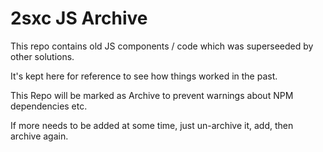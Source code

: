 # 2sxc JS Archive

This repo contains old JS components / code which was superseeded by other solutions. 

It's kept here for reference to see how things worked in the past.

This Repo will be marked as Archive to prevent warnings about NPM dependencies etc. 

If more needs to be added at some time, just un-archive it, add, then archive again. 